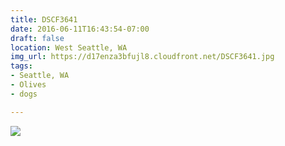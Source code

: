 ```yaml
---
title: DSCF3641
date: 2016-06-11T16:43:54-07:00
draft: false
location: West Seattle, WA
img_url: https://d17enza3bfujl8.cloudfront.net/DSCF3641.jpg
tags:
- Seattle, WA
- Olives
- dogs

---
```


![](https://d17enza3bfujl8.cloudfront.net/DSCF3641.jpg)

